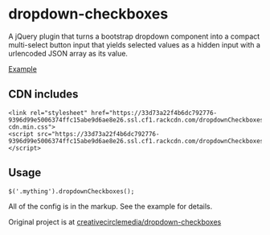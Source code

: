 # dropdown-checkboxes

A jQuery plugin that turns a bootstrap dropdown component into a compact multi-select button input that yields selected values as a hidden input with a urlencoded JSON array as its value.

[Example](https://33d73a22f4b6dc792776-9396d99e5006374ffc15abe9d6ae8e26.ssl.cf1.rackcdn.com/dropdownCheckboxes.html)

## CDN includes

```
<link rel="stylesheet" href="https://33d73a22f4b6dc792776-9396d99e5006374ffc15abe9d6ae8e26.ssl.cf1.rackcdn.com/dropdownCheckboxes-cdn.min.css">
<script src="https://33d73a22f4b6dc792776-9396d99e5006374ffc15abe9d6ae8e26.ssl.cf1.rackcdn.com/dropdownCheckboxes.min.js"></script>
```

## Usage

`$('.mything').dropdownCheckboxes();`

All of the config is in the markup. See the example for details.


Original project is at [creativecirclemedia/dropdown-checkboxes](https://github.com/creativecirclemedia/dropdown-checkboxes)